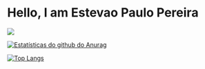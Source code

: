 # Hello, I am Estevao Paulo Pereira

[ <img src="https://img.shields.io/badge/linkedin-%230077B5.svg?&style=for-the-badge&logo=linkedin&logoColor=white" /> ](https://www.linkedin.com/in/est%C3%AAv%C3%A3o-paulo-pereira-28779b193/)

[![ Estatísticas do github do Anurag ](https://github-readme-stats.vercel.app/api?username=estevaopp&show_icons=true&theme=radical)](https://github.com/anuraghazra/github-readme-stats)

[![Top Langs](https://github-readme-stats.vercel.app/api/top-langs/?username=estevaopp&layout=compact)](https://github.com/estevaopp/github-readme-stats)
